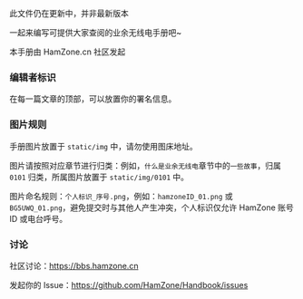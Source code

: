 此文件仍在更新中，并非最新版本

一起来编写可提供大家查阅的业余无线电手册吧~

本手册由 HamZone.cn 社区发起

### 编辑者标识
在每一篇文章的顶部，可以放置你的署名信息。

### 图片规则

手册图片放置于 `static/img` 中，请勿使用图床地址。  

图片请按照对应章节进行归类：例如，`什么是业余无线电`章节中的`一些故事`，归属 `0101` 归类，所属图片放置于 `static/img/0101` 中。  

图片命名规则：`个人标识_序号.png`，例如：`hamzoneID_01.png` 或 `BG5UWQ_01.png`，避免提交时与其他人产生冲突，个人标识仅允许 HamZone 账号 ID 或电台呼号。

### 讨论

社区讨论：https://bbs.hamzone.cn  

发起你的 Issue：https://github.com/HamZone/Handbook/issues